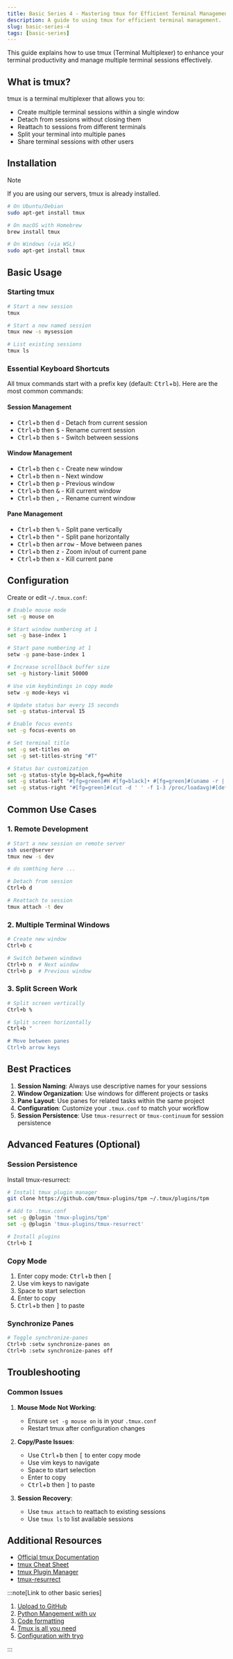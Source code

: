 ```yaml
---
title: Basic Series 4 - Mastering tmux for Efficient Terminal Management
description: A guide to using tmux for efficient terminal management.
slug: basic-series-4
tags: [basic-series]
---
```


This guide explains how to use tmux (Terminal Multiplexer) to enhance your terminal productivity and manage multiple terminal sessions effectively.

## What is tmux?

tmux is a terminal multiplexer that allows you to:

- Create multiple terminal sessions within a single window
- Detach from sessions without closing them
- Reattach to sessions from different terminals
- Split your terminal into multiple panes
- Share terminal sessions with other users

<!-- truncate -->

## Installation

> [!NOTE]
> If you are using our servers, tmux is already installed.

```bash
# On Ubuntu/Debian
sudo apt-get install tmux

# On macOS with Homebrew
brew install tmux

# On Windows (via WSL)
sudo apt-get install tmux
```

## Basic Usage

### Starting tmux

```bash
# Start a new session
tmux

# Start a new named session
tmux new -s mysession

# List existing sessions
tmux ls
```

### Essential Keyboard Shortcuts

All tmux commands start with a prefix key (default: <kbd>Ctrl</kbd>+<kbd>b</kbd>). Here are the most common commands:

#### Session Management

- <kbd>Ctrl</kbd>+<kbd>b</kbd> then <kbd>d</kbd> - Detach from current session
- <kbd>Ctrl</kbd>+<kbd>b</kbd> then <kbd>$</kbd> - Rename current session
- <kbd>Ctrl</kbd>+<kbd>b</kbd> then <kbd>s</kbd> - Switch between sessions

#### Window Management

- <kbd>Ctrl</kbd>+<kbd>b</kbd> then <kbd>c</kbd> - Create new window
- <kbd>Ctrl</kbd>+<kbd>b</kbd> then <kbd>n</kbd> - Next window
- <kbd>Ctrl</kbd>+<kbd>b</kbd> then <kbd>p</kbd> - Previous window
- <kbd>Ctrl</kbd>+<kbd>b</kbd> then <kbd>&</kbd> - Kill current window
- <kbd>Ctrl</kbd>+<kbd>b</kbd> then <kbd>,</kbd> - Rename current window

#### Pane Management

- <kbd>Ctrl</kbd>+<kbd>b</kbd> then <kbd>%</kbd> - Split pane vertically
- <kbd>Ctrl</kbd>+<kbd>b</kbd> then <kbd>"</kbd> - Split pane horizontally
- <kbd>Ctrl</kbd>+<kbd>b</kbd> then <kbd>arrow</kbd> - Move between panes
- <kbd>Ctrl</kbd>+<kbd>b</kbd> then <kbd>z</kbd> - Zoom in/out of current pane
- <kbd>Ctrl</kbd>+<kbd>b</kbd> then <kbd>x</kbd> - Kill current pane

## Configuration

Create or edit `~/.tmux.conf`:

```bash
# Enable mouse mode
set -g mouse on

# Start window numbering at 1
set -g base-index 1

# Start pane numbering at 1
setw -g pane-base-index 1

# Increase scrollback buffer size
set -g history-limit 50000

# Use vim keybindings in copy mode
setw -g mode-keys vi

# Update status bar every 15 seconds
set -g status-interval 15

# Enable focus events
set -g focus-events on

# Set terminal title
set -g set-titles on
set -g set-titles-string "#T"

# Status bar customization
set -g status-style bg=black,fg=white
set -g status-left "#[fg=green]#H #[fg=black]• #[fg=green]#(uname -r | cut -c 1-6)#[default]"
set -g status-right "#[fg=green]#(cut -d ' ' -f 1-3 /proc/loadavg)#[default]"
```

## Common Use Cases

### 1. Remote Development

```bash
# Start a new session on remote server
ssh user@server
tmux new -s dev

# do somthing here ...

# Detach from session
Ctrl+b d

# Reattach to session
tmux attach -t dev
```

### 2. Multiple Terminal Windows

```bash
# Create new window
Ctrl+b c

# Switch between windows
Ctrl+b n  # Next window
Ctrl+b p  # Previous window
```

### 3. Split Screen Work

```bash
# Split screen vertically
Ctrl+b %

# Split screen horizontally
Ctrl+b "

# Move between panes
Ctrl+b arrow keys
```

## Best Practices

1. **Session Naming**: Always use descriptive names for your sessions
2. **Window Organization**: Use windows for different projects or tasks
3. **Pane Layout**: Use panes for related tasks within the same project
4. **Configuration**: Customize your `.tmux.conf` to match your workflow
5. **Session Persistence**: Use `tmux-resurrect` or `tmux-continuum` for session persistence

## Advanced Features (Optional)

### Session Persistence

Install tmux-resurrect:

```bash
# Install tmux plugin manager
git clone https://github.com/tmux-plugins/tpm ~/.tmux/plugins/tpm

# Add to .tmux.conf
set -g @plugin 'tmux-plugins/tpm'
set -g @plugin 'tmux-plugins/tmux-resurrect'

# Install plugins
Ctrl+b I
```

### Copy Mode

1. Enter copy mode: <kbd>Ctrl</kbd>+<kbd>b</kbd> then <kbd>[</kbd>
2. Use vim keys to navigate
3. Space to start selection
4. Enter to copy
5. <kbd>Ctrl</kbd>+<kbd>b</kbd> then <kbd>]</kbd> to paste

### Synchronize Panes

```bash
# Toggle synchronize-panes
Ctrl+b :setw synchronize-panes on
Ctrl+b :setw synchronize-panes off
```

## Troubleshooting

### Common Issues

1. **Mouse Mode Not Working**:
   - Ensure `set -g mouse on` is in your `.tmux.conf`
   - Restart tmux after configuration changes

2. **Copy/Paste Issues**:
   - Use <kbd>Ctrl</kbd>+<kbd>b</kbd> then <kbd>[</kbd> to enter copy mode
   - Use vim keys to navigate
   - Space to start selection
   - Enter to copy
   - <kbd>Ctrl</kbd>+<kbd>b</kbd> then <kbd>]</kbd> to paste

3. **Session Recovery**:
   - Use `tmux attach` to reattach to existing sessions
   - Use `tmux ls` to list available sessions

## Additional Resources

- [Official tmux Documentation](https://github.com/tmux/tmux/wiki)
- [tmux Cheat Sheet](https://tmuxcheatsheet.com/)
- [tmux Plugin Manager](https://github.com/tmux-plugins/tpm)
- [tmux-resurrect](https://github.com/tmux-plugins/tmux-resurrect)

:::note[Link to other basic series]

1. [Upload to GitHub](blog/basic/2025-06-15-upload-to-github-repo.md)
2. [Python Mangement with uv](blog/basic/2025-06-16-python-environment-with-uv.md)
3. [Code formatting](blog/basic/2025-06-17-python-code-formatting.md)
4. [Tmux is all you need](blog/basic/2025-06-18-tmux-usage.md)
5. [Configuration with tryo](blog/basic/2025-06-19-configuration-with-tyro.md)

:::

